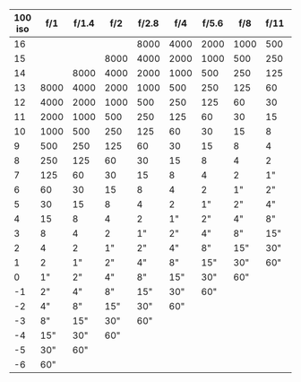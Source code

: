  | 100 iso | f/1 | f/1.4 | f/2 | f/2.8 | f/4 | f/5.6 | f/8 | f/11 | f/16 | f/22 | f/32 | f/45 | f/64 |
 |---|---|---|---|---|---|---|---|---|---|---|---|---|---|
 | 16 | | | | 8000 | 4000 | 2000 | 1000 | 500 | 250 | 125 | 60 | 30 | 15 |
 | 15 | | | 8000 | 4000 | 2000 | 1000 | 500 | 250 | 125 | 60 | 30 | 15 | 8 |
 | 14 | | 8000 | 4000 | 2000 | 1000 | 500 | 250 | 125 | 60 | 30 | 15 | 8 | 4 |
 | 13 | 8000 | 4000 | 2000 | 1000 | 500 | 250 | 125 | 60 | 30 | 15 | 8 | 4 | 2 |
 | 12 | 4000 | 2000 | 1000 | 500 | 250 | 125 | 60 | 30 | 15 | 8 | 4 | 2 | 1" |
 | 11 | 2000 | 1000 | 500 | 250 | 125 | 60 | 30 | 15 | 8 | 4 | 2 | 1" | 2" |
 | 10 | 1000 | 500 | 250 | 125 | 60 | 30 | 15 | 8 | 4 | 2 | 1" | 2" | 4" |
 | 9 | 500 | 250 | 125 | 60 | 30 | 15 | 8 | 4 | 2 | 1" | 2" | 4" | 8" |
 | 8 | 250 | 125 | 60 | 30 | 15 | 8 | 4 | 2 | 1" | 2" | 4" | 8" | 15" |
 | 7 | 125 | 60 | 30 | 15 | 8 | 4 | 2 | 1" | 2" | 4" | 8" | 15" | 30" |
 | 6 | 60 | 30 | 15 | 8 | 4 | 2 | 1" | 2" | 4" | 8" | 15" | 30" | 60" |
 | 5 | 30 | 15 | 8 | 4 | 2 | 1" | 2" | 4" | 8" | 15" | 30" | 60" | |
 | 4 | 15 | 8 | 4 | 2 | 1" | 2" | 4" | 8" | 15" | 30" | 60" | | |
 | 3 | 8 | 4 | 2 | 1" | 2" | 4" | 8" | 15" | 30" | 60" | | | |
 | 2 | 4 | 2 | 1" | 2" | 4" | 8" | 15" | 30" | 60" | | | | |
 | 1 | 2 | 1" | 2" | 4" | 8" | 15" | 30" | 60" | | | | | |
 | 0 | 1" | 2" | 4" | 8" | 15" | 30" | 60" | | | | | | |
 | -1 | 2" | 4" | 8" | 15" | 30" | 60" | | | | | | | |
 | -2 | 4" | 8" | 15" | 30" | 60" | | | | | | | | |
 | -3 | 8" | 15" | 30" | 60" | | | | | | | | | |
 | -4 | 15" | 30" | 60" | | | | | | | | | | |
 | -5 | 30" | 60" | | | | | | | | | | | |
 | -6 | 60" | | | | | | | | | | | | |
